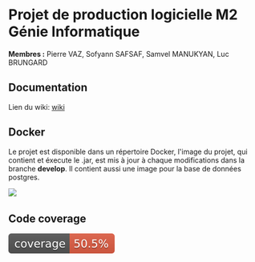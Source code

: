# Projet de production logicielle M2 Génie Informatique

**Membres :** Pierre VAZ, Sofyann SAFSAF, Samvel MANUKYAN, Luc BRUNGARD

## Documentation

Lien du wiki: [wiki](https://github.com/vaz8u/prodLogicielle/wiki)

## Docker

Le projet est disponible dans un répertoire Docker, l'image du projet, qui contient et éxecute le .jar, est mis à jour à chaque modifications dans la branche **develop**. 
Il contient aussi une image pour la base de données postgres.

[<img src="https://img.shields.io/badge/dockerhub-repository-blue.svg?logo=Docker">](https://hub.docker.com/repository/docker/vaz8u/prod_logicielle/general)

## Code coverage

[![Jacoco Coverage](https://github.com/vaz8u/prodLogicielle/blob/gh-pages/jacoco/jacoco.svg)]([target/site/jacoco/index.html](https://github.com/vaz8u/prodLogicielle/blob/gh-pages/jacoco/jacoco.svg)https://github.com/vaz8u/prodLogicielle/blob/gh-pages/jacoco/index.html)


